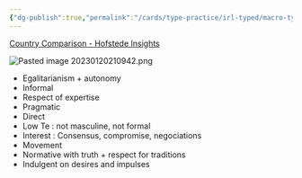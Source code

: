```yaml
---
{"dg-publish":true,"permalink":"/cards/type-practice/irl-typed/macro-typing/denmark/"}
---
```



[Country Comparison - Hofstede Insights](https://www.hofstede-insights.com/country-comparison/denmark,france,italy/)

![Pasted image 20230120210942.png](/img/user/EXTRAS/Images/Pasted%20image%2020230120210942.png)
- Egalitarianism + autonomy
- Informal
- Respect of expertise
- Pragmatic
- Direct
- Low Te : not masculine, not formal
- Interest : Consensus, compromise, negociations
- Movement 
- Normative with truth + respect for traditions
- Indulgent on desires and impulses 